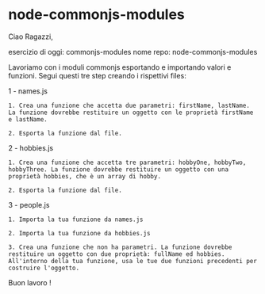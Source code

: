 # node-commonjs-modules

Ciao Ragazzi,

esercizio di oggi: commonjs-modules
nome repo: node-commonjs-modules

Lavoriamo con i moduli commonjs esportando e importando valori e funzioni. Segui questi tre step creando i rispettivi files:

1 - names.js

    1. Crea una funzione che accetta due parametri: firstName, lastName. La funzione dovrebbe restituire un oggetto con le proprietà firstName e lastName.

    2. Esporta la funzione dal file.

2 - hobbies.js

    1. Crea una funzione che accetta tre parametri: hobbyOne, hobbyTwo, hobbyThree. La funzione dovrebbe restituire un oggetto con una proprietà hobbies, che è un array di hobby.

    2. Esporta la funzione dal file.

3 - people.js

    1. Importa la tua funzione da names.js

    2. Importa la tua funzione da hobbies.js

    3. Crea una funzione che non ha parametri. La funzione dovrebbe restituire un oggetto con due proprietà: fullName ed hobbies. All'interno della tua funzione, usa le tue due funzioni precedenti per costruire l'oggetto.

Buon lavoro !